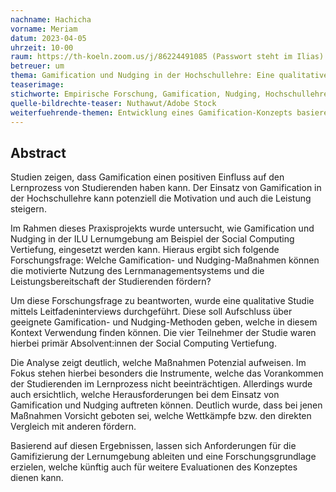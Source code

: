 ```yaml
---
nachname: Hachicha
vorname: Meriam
datum: 2023-04-05
uhrzeit: 10-00
raum: https://th-koeln.zoom.us/j/86224491085 (Passwort steht im Ilias)
betreuer: um
thema: Gamification und Nudging in der Hochschullehre: Eine qualitative Studie zur Förderung der motivierten Nutzung und Leistungsbereitschaft in der ILU Lernumgebung am Beispiel der Social Computing Vertiefung
teaserimage: 
stichworte: Empirische Forschung, Gamification, Nudging, Hochschullehre, Lernumgebung
quelle-bildrechte-teaser: Nuthawut/Adobe Stock
weiterfuehrende-themen: Entwicklung eines Gamification-Konzepts basierend auf den Ergebnissen der qualitativen Studie, Vergleichsstudie zu dem Einsatz von Gamification und Nudging in einer anderen Lernumgebung
---
```


## Abstract

Studien zeigen, dass Gamification einen positiven Einfluss auf den Lernprozess von Studierenden haben kann. Der Einsatz von Gamification in der Hochschullehre kann potenziell die Motivation und auch die Leistung steigern.

Im Rahmen dieses Praxisprojekts wurde untersucht, wie Gamification und Nudging in der ILU Lernumgebung am Beispiel der Social Computing Vertiefung, eingesetzt werden kann. Hieraus ergibt sich folgende Forschungsfrage: Welche Gamification- und Nudging-Maßnahmen können die motivierte Nutzung des Lernmanagementsystems und die Leistungsbereitschaft der Studierenden fördern?

Um diese Forschungsfrage zu beantworten, wurde eine qualitative Studie mittels Leitfadeninterviews durchgeführt. Diese soll Aufschluss über geeignete Gamification- und Nudging-Methoden geben, welche in diesem Kontext Verwendung finden können. Die vier Teilnehmer der Studie waren hierbei primär Absolvent:innen der Social Computing Vertiefung.

Die Analyse zeigt deutlich, welche Maßnahmen Potenzial aufweisen. Im Fokus stehen hierbei besonders die Instrumente, welche das Vorankommen der Studierenden im Lernprozess nicht beeinträchtigen. Allerdings wurde auch ersichtlich, welche Herausforderungen bei dem Einsatz von Gamification und Nudging auftreten können. Deutlich wurde, dass bei jenen Maßnahmen Vorsicht geboten sei, welche Wettkämpfe bzw. den direkten Vergleich mit anderen fördern. 

Basierend auf diesen Ergebnissen, lassen sich Anforderungen für die Gamifizierung der Lernumgebung ableiten und eine Forschungsgrundlage erzielen, welche künftig auch für weitere Evaluationen des Konzeptes dienen kann.

